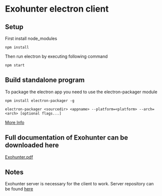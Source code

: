 # Exohunter electron client

## Setup

First install node_modules

```npm install```

Then run electron by executing following command

```npm start```

## Build standalone program

To package the electron app you need to use the electron-packager module

```npm install electron-packager -g```  

```electron-packager <sourcedir> <appname> --platform=<platform> --arch=<arch> [optional flags...]```

[More Info](https://github.com/electron-userland/electron-packager)

## Full documentation of Exohunter can be downloaded here

[Exohunter.pdf](https://breinsp.github.io/res/exohunter.pdf)

## Notes

Exohunter server is necessary for the client to work. Server repository can be found [here](https://github.com/breinsp/exohunter-server)